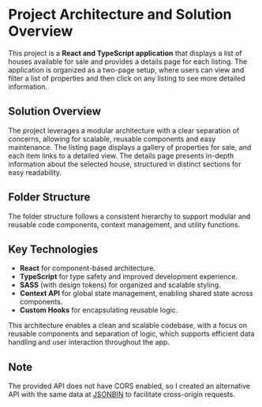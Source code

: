 # Project Architecture and Solution Overview

This project is a **React and TypeScript application** that displays a list of houses available for sale and provides a details page for each listing. The application is organized as a two-page setup, where users can view and filter a list of properties and then click on any listing to see more detailed information.

## Solution Overview

The project leverages a modular architecture with a clear separation of concerns, allowing for scalable, reusable components and easy maintenance. The listing page displays a gallery of properties for sale, and each item links to a detailed view. The details page presents in-depth information about the selected house, structured in distinct sections for easy readability.

## Folder Structure

The folder structure follows a consistent hierarchy to support modular and reusable code components, context management, and utility functions.

## Key Technologies

- **React** for component-based architecture.
- **TypeScript** for type safety and improved development experience.
- **SASS** (with design tokens) for organized and scalable styling.
- **Context API** for global state management, enabling shared state across components.
- **Custom Hooks** for encapsulating reusable logic.

This architecture enables a clean and scalable codebase, with a focus on reusable components and separation of logic, which supports efficient data handling and user interaction throughout the app.

## Note

The provided API does not have CORS enabled, so I created an alternative API with the same data at [JSONBIN](https://jsonbin.io/) to facilitate cross-origin requests.